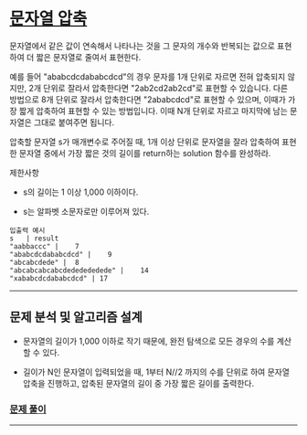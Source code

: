 # [문자열 압축](https://school.programmers.co.kr/learn/courses/30/lessons/60057)

문자열에서 같은 값이 연속해서 나타나는 것을 그 문자의 개수와 반복되는 값으로 표현하여 더 짧은 문자열로 줄여서 표현한다.

예를 들어 "ababcdcdababcdcd"의 경우 문자를 1개 단위로 자르면 전혀 압축되지 않지만, 2개 단위로 잘라서 압축한다면 "2ab2cd2ab2cd"로 표현할 수 있습니다. 다른 방법으로 8개 단위로 잘라서 압축한다면 "2ababcdcd"로 표현할 수 있으며, 이때가 가장 짧게 압축하여 표현할 수 있는 방법입니다. 이때 N개 단위로 자르고 마지막에 남는 문자열은 그대로 붙여주면 됩니다.

압축할 문자열 s가 매개변수로 주어질 때, 1개 이상 단위로 문자열을 잘라 압축하여 표현한 문자열 중에서 가장 짧은 것의 길이를 return하는 solution 함수를 완성하라.

제한사항

- s의 길이는 1 이상 1,000 이하이다.

- s는 알파벳 소문자로만 이루어져 있다.

```
입출력 예시
s	| result
"aabbaccc" |	7
"ababcdcdababcdcd" |	9
"abcabcdede" |	8
"abcabcabcabcdededededede" |	14
"xababcdcdababcdcd"	| 17
```

---

## 문제 분석 및 알고리즘 설계

- 문자열의 길이가 1,000 이하로 작기 때문에, 완전 탐색으로 모든 경우의 수를 계산할 수 있다.

- 길이가 N인 문자열이 입력되었을 때, 1부터 N//2 까지의 수를 단위로 하여 문자열 압축을 진행하고, 
  압축된 문자열의 길이 중 가장 짧은 길이를 출력한다.
  
### [문제 풀이](9_sol.py)

---
